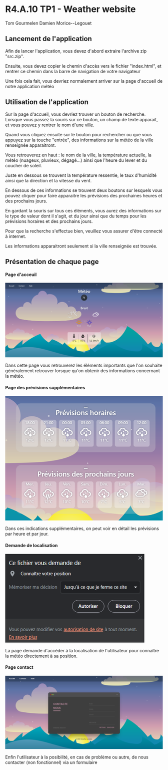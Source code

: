 # R4.A.10 TP1 - Weather website
Tom Gourmelen
Damien Morice--Legouet

## Lancement de l'application
Afin de lancer l'application, vous devez d'abord extraire l'archive zip "src.zip".

Ensuite, vous devez copier le chemin d'accès vers le fichier "index.html", et rentrer ce chemin dans la barre de navigation de votre navigateur

Une fois cela fait, vous devriez normalement arriver sur la page d'accueil de notre application météo

## Utilisation de l'application
Sur la page d'accueil, vous devriez trouver un bouton de recherche.
Lorsque vous passez la souris sur ce bouton, un champ de texte apparait, et vous pouvez y rentrer le nom d'une ville.

Quand vous cliquez ensuite sur le bouton pour rechercher ou que vous appuyez sur la touche "entrée", des informations sur la météo de la ville renseignée apparaitront.

Vous retrouverez en haut : le nom de la ville, la température actuelle, la météo (nuageux, pluvieux, dégagé...) ainsi que l'heure du lever et du coucher de soleil.

Juste en dessous se trouvent la température ressentie, le taux d'humidité ainsi que la direction et la vitesse du vent.

En dessous de ces informations se trouvent deux boutons sur lesquels vous pouvez cliquer pour faire apparaitre les prévisions des prochaines heures et des prochains jours.

En gardant la souris sur tous ces éléments, vous aurez des informations sur le type de valeur dont il s'agit, et du jour ainsi que du temps pour les prévisions horaires et des prochains jours.

Pour que la recherche s'effectue bien, veuillez vous assurer d'être connecté à internet.

Les informations apparaitront seulement si la ville renseignée est trouvée.

## Présentation de chaque page

#### Page d'acceuil 
![Alt text](img/page.png)

Dans cette page vous retrouverez les éléments importants que l'on souhaite généralement retrouver lorsque qu'on obtenir des informations concernant la météo.

#### Page des prévisions supplémentaires
![Alt text](img/prevision.png)

Dans ces indications supplémentaires, on peut voir en détail les prévisions par heure et par jour.

#### Demande de localisation
![Alt text](img/bloque.png)

La page demande d'accéder à la localisation de l'utilisateur pour connaître la météo directement à sa position.

#### Page contact
![Alt text](img/contact.png)

Enfin l'utilisateur à la posibilité, en cas de problème ou autre, de nous contacter (non fonctionnel) via un formulaire
